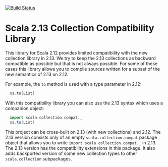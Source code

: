 [![Build Status](https://travis-ci.org/scala/scala-collection-compat.svg?branch=master)](https://travis-ci.org/scala/scala-collection-compat)

Scala 2.13 Collection Compatibility Library
===========================================

This library for Scala 2.12 provides limited compatibility with the new collection library in 2.13. We try to keep the
2.13 collections as backward compatible as possible but that is not always possible. For some of these cases this
library allows you to compile sources written for a subset of the new semantics of 2.13 on 2.12.

For example, the `to` method is used with a type parameter in 2.12:

```scala
  xs.to[List]
```

With this compatibility library you can also use the 2.13 syntax which uses a companion object:

```scala
  import scala.collection.compat._
  xs.to(List)
```

This project can be cross-built on 2.13 (with new collections) and 2.12. The 2.13 version consists only of an
empty `scala.collection.compat` package object that allows you to write `import scala.collection.compat._` in 2.13. 
The 2.13 version has the compatibility extensions in this package. It also adds backported version of some new collection
types to other `scala.collection` subpackages.

